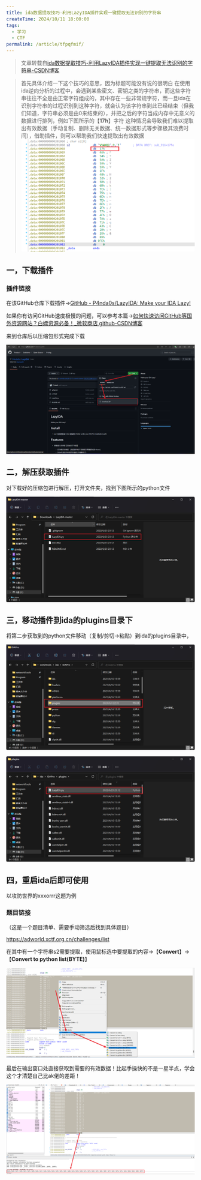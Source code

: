 ```yaml
---
title: ida数据提取技巧-利用LazyIDA插件实现一键提取无法识别的字符串
createTime: 2024/10/11 18:00:00
tags:
  - 学习
  - CTF
permalink: /article/tfpqfmif/
---
```



> 文章转载自[ida数据提取技巧-利用LazyIDA插件实现一键提取无法识别的字符串-CSDN博客](https://blog.csdn.net/liKeQing1027520/article/details/137384900)

>  首先具体介绍一下这个技巧的意思，因为标题可能没有说的很明白 
>  在使用ida逆向分析的过程中，会遇到某些密文、密钥之类的字符串，而这些字符串往往不全是由正常字符组成的，其中存在一些非常规字符，而一旦ida在识别字符串的过程识别到这种字符，就会认为该字符串到此已经结束（但我们知道，字符串必须是由0来结束的），并把之后的字符当成内存中无意义的数据进行排列，例如下图所示的【**17h**】字符 
>  这种情况会导致我们难以提取出有效数据（手动复制、删除无关数据、统一数据形式等步骤极其浪费时间），借助插件，则可以帮助我们快速提取出有效数据 
>  ![](./assets/ee6b1297288ba6a6ed03ad0e1b7b690e.png)




## 一，下载插件 

### 插件链接

在该GitHub仓库下载插件->[GitHub - P4nda0s/LazyIDA: Make your IDA Lazy!](https://github.com/P4nda0s/LazyIDA)

如果你有访问GitHub速度极慢的问题，可以参考本篇->[如何快速访问GitHub等国外资源网站？白嫖资源必备！_微软商店 github-CSDN博客](https://blog.csdn.net/liKeQing1027520/article/details/135915512)

来到仓库后以压缩包形式完成下载

![](./assets/27c43c4041fccefbce9b5e789fdb4335.png)



## 二，解压获取插件

对下载好的压缩包进行解压，打开文件夹，找到下图所示的python文件

![](./assets/8d1f2b467d95050ed1a8ac1c525bef4e.png)



## 三，移动插件到ida的plugins目录下

将第二步获取到的python文件移动（复制/剪切->粘贴）到ida的plugins目录中，

![](./assets/db44cb14c6aae7ea76cf2ad44c4f8b6b.png)

![](./assets/de5a53c26e18bff36f74667c3949fd5e.png)



## 四，重启ida后即可使用

以攻防世界的xxxorrr这题为例

### 题目链接

（这是一个题目清单、需要手动筛选后找到具体题目）

<https://adworld.xctf.org.cn/challenges/list>

在其中有一个字符串s2需要提取，使用鼠标选中要提取的内容->【**Convert**】->【**Convert to python list(BYTE)**】



![](./assets/bb49097bd1f23460625af3a4d7941eaa.png)

最后在输出窗口处直接获取到需要的有效数据！比起手操快的不是一星半点，学会这个才清楚自己比ak佬的差距！

![](./assets/6721f914715326c80248ff688aae4d88.png)

